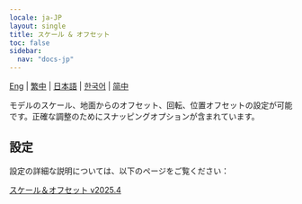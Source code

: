 ```yaml
---
locale: ja-JP
layout: single
title: スケール & オフセット
toc: false
sidebar:
  nav: "docs-jp"
---
```

[Eng](/dancexr/features/scale_n_offset.md) | [繁中](/tw/dancexr/features/scale_n_offset.md) | [日本語](/jp/dancexr/features/scale_n_offset.md) | [한국어](/kr/dancexr/features/scale_n_offset.md) | [简中](/zh/dancexr/features/scale_n_offset.md)

モデルのスケール、地面からのオフセット、回転、位置オフセットの設定が可能です。正確な調整のためにスナッピングオプションが含まれています。

## 設定

設定の詳細な説明については、以下のページをご覧ください：

[スケール＆オフセット v2025.4](/dancexr/menu/2025.4/actor/scale_n_offset)